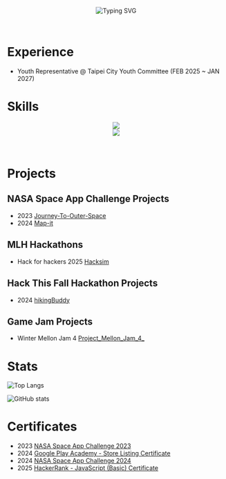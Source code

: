 <p align="center"><img src="https://readme-typing-svg.demolab.com?font=Fira+Code&weight=600&size=70&duration=3000&pause=1000&color=2C99F7C1&center=true&vCenter=true&width=900&height=100&lines=Hello+World;I'm+Super!" alt="Typing SVG" /></p>
<br>

# Experience

* Youth Representative @ Taipei City Youth Committee (FEB 2025 ~ JAN 2027)


# Skills

<p align="center">
    <img src="https://skillicons.dev/icons?i=js,html,css,nodejs,py,git,figma,firebase" />
    <br/>
    <img src="https://skillicons.dev/icons?i=ts,next,react" />
</p>
<br>

# Projects

## NASA Space App Challenge Projects

* 2023 [Journey-To-Outer-Space](https://github.com/Super1115/Journey-To-The-Outer-Space)
* 2024 [Map-it](https://github.com/Super1115/Map-it)

## MLH Hackathons

* Hack for hackers 2025 [Hacksim](https://github.com/Super1115/hacksim)

## Hack This Fall Hackathon Projects 

* 2024 [hikingBuddy](https://github.com/Super1115/hikingBuddy)

## Game Jam Projects

* Winter Mellon Jam 4 [Project_Mellon_Jam_4_](https://github.com/Super1115/Project_Mellon_Jam_4_)

# Stats
![Top Langs](https://github-readme-stats.vercel.app/api/top-langs/?username=Super1115&layout=compact)

![GitHub stats](https://github-readme-stats.vercel.app/api?username=Super1115&show_icons=true&theme=transparentz&rank_icon=github)

# Certificates

* 2023 [NASA Space App Challenge 2023](./files/Screenshot%202024-10-13%20165926.png)
* 2024 [Google Play Academy - Store Listing Certificate](./files/Google%20Play%20Academy%20-%20Store%20Listing%20Certificate.pdf)
* 2024 [NASA Space App Challenge 2024](./files/srcdoc.pdf)
* 2025 [HackerRank - JavaScript (Basic) Certificate](./files/javascript_basic%20certificate.pdf)


